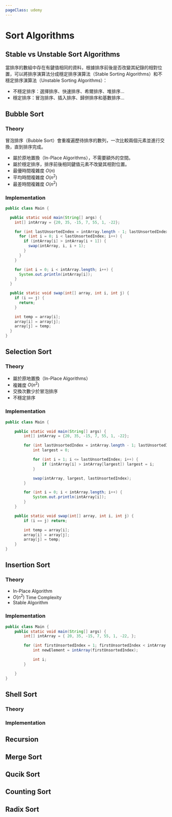 ```yaml
---
pageClass: udemy
---
```


# Sort Algorithms

## Stable vs Unstable Sort Algorithms

當排序的數組中存在有鍵值相同的資料，根據排序前後是否改變其紀錄的相對位置，可以將排序演算法分成穩定排序演算法（Stable Sorting Algorithms）和不穩定排序演算法（Unstable Sorting Algorithms）：

- 不穩定排序：選擇排序、快速排序、希爾排序、堆排序…
- 穩定排序：冒泡排序、插入排序、歸併排序和基數排序…

## Bubble Sort

### Theory

冒泡排序（Bubble Sort）會重複遍歷待排序的數列，一次比較兩個元素並進行交換，直到排序完成。

- 屬於原地置換（In-Place Algorithms），不需要額外的空間。
- 屬於穩定排序，排序前後相同鍵值元素不改變其相對位置。
- 最優時間複雜度 $O(n)$
- 平均時間複雜度 $O(n^2)$
- 最差時間複雜度 $O(n^2)$

### Implementation

```java
public class Main {

  public static void main(String[] args) {
    int[] intArray = {20, 35, -15, 7, 55, 1, -22};

    for (int lastUnsortedIndex = intArray.length - 1; lastUnsortedIndex > 0; lastUnsortedIndex--) {
      for (int i = 0; i < lastUnsortedIndex; i++) {
        if (intArray[i] > intArray[i + 1]) {
          swap(intArray, i, i + 1);
        }
      }
    }

    for (int i = 0; i < intArray.length; i++) {
      System.out.println(intArray[i]);
    }
  }

  public static void swap(int[] array, int i, int j) {
    if (i == j) {
      return;
    }

    int temp = array[i];
    array[i] = array[j];
    array[j] = temp;
  }
}
```

## Selection Sort

### Theory

- 屬於原地置換（In-Place Algorithms）
- 複雜度 $O(n^2)$
- 交換次數少於冒泡排序
- 不穩定排序

### Implementation

```java
public class Main {

    public static void main(String[] args) {
        int[] intArray = {20, 35, -15, 7, 55, 1, -22};

        for (int lastUnsortedIndex = intArray.length - 1; lastUnsortedIndex > 0; lastUnsortedIndex--) {
            int largest = 0;

            for (int i = 1; i <= lastUnsortedIndex; i++) {
                if (intArray[i] > intArray[largest]) largest = i;
            }

            swap(intArray, largest, lastUnsortedIndex);
        }

        for (int i = 0; i < intArray.length; i++) {
            System.out.println(intArray[i]);
        }
    }

    public static void swap(int[] array, int i, int j) {
        if (i == j) return;

        int temp = array[i];
        array[i] = array[j];
        array[j] = temp;
    }
}
```

## Insertion Sort

### Theory

- In-Place Algorithm
- $O(n^2)$ Time Complexity
- Stable Algorithm

### Implementation

```java
public class Main {
    public static void main(String[] args) {
        int[] intArray = { 20, 35, -15, 7, 55, 1, -22, };

        for (int firstUnsortedIndex = 1; firstUnsortedIndex < intArray.length; firstUnsortedIndex++) {
            int newElement = intArray(firstUnsortedIndex);

            int i;
        }

    }
}
```

## Shell Sort

### Theory

### Implementation

## Recursion

## Merge Sort

## Qucik Sort

## Counting Sort

## Radix Sort

